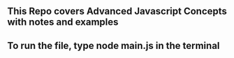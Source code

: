 ## This Repo covers Advanced Javascript Concepts with notes and examples

## To run the file, type node main.js in the terminal
